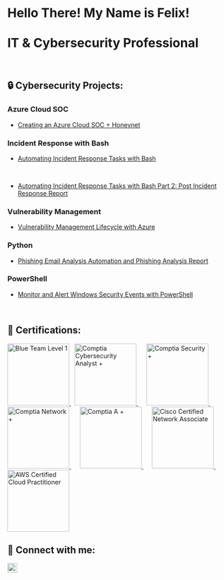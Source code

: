 <h1>Hello There! My Name is Felix! <br/><br/>IT & Cybersecurity Professional</h1>

</br>

<h2>🔒 Cybersecurity Projects:</h2>

### <b>Azure Cloud SOC</b>
  - [Creating an Azure Cloud SOC + Honeynet](https://github.com/FelixAburto/Cloud-SOC-Honeynet)

### <b>Incident Response with Bash</b>
  - [Automating Incident Response Tasks with Bash](https://github.com/Gutz2NvrGiveUp/Automating-Incident-Response-Tasks-with-Bash/tree/main)
<br />

  - [Automating Incident Response Tasks with Bash Part 2: Post Incident Response Report](https://github.com/Gutz2NvrGiveUp/Automating-Incident-Response-Tasks-with-Bash-Part-2-Post-Incident-Response-Report)
### <b>Vulnerability Management</b>
  - [Vulnerability Management Lifecycle with Azure](https://github.com/Gutz2NvrGiveUp/Vulnerability-Management-with-Azure/tree/main)
### <b>Python</b>
  - [Phishing Email Analysis Automation and Phishing Analysis Report](https://github.com/Gutz2NvrGiveUp/Phishing-Email-Analysis-Automation)
### <b>PowerShell</b>
  - [Monitor and Alert Windows Security Events with PowerShell](https://github.com/Gutz2NvrGiveUp/Monitor-and-Alert-Windows-Security-Events-with-PowerShell)

 </br>

<h2>📜 Certifications:</h2>

<a href="https://www.credly.com/badges/3a7f8a4f-e95f-400f-a05b-b7f74b0df003/public_url">
    <img src="https://images.credly.com/size/680x680/images/d7f68b5e-5282-4697-8a1e-7e6e16d7d45f/btl1certified.png" alt="Blue Team Level 1" width="140" height="140"/>
</a>&nbsp;
<a href="https://www.credly.com/badges/721c3a16-6e02-4380-82a2-ba46b01d0980/public_url">
    <img src="https://images.credly.com/size/680x680/images/5cb4b153-44d8-410c-97c6-6afba3faa4af/Comptia_CySA_2Bce.png" alt="Comptia Cybersecurity Analyst +" width="140" height="140"/>
</a>&nbsp;&nbsp;&nbsp;&nbsp;
<a href="https://www.credly.com/badges/d42fe297-9a85-4c51-923e-9660606e46ff/public_url">
    <img src="https://images.credly.com/size/680x680/images/74790a75-8451-400a-8536-92d792c5184a/CompTIA_Security_2Bce.png" alt="Comptia Security +" width="140" height="140"/>
</a>&nbsp;&nbsp;&nbsp;&nbsp;
<a href="https://www.credly.com/badges/d4697ae3-b1da-4e9d-8818-19feb39cd855/public_url">
    <img src="https://images.credly.com/size/680x680/images/e1fc05b2-959b-45a4-8d20-124b1df121fe/CompTIA_Network_2Bce.png" alt="Comptia Network +" width="140" height="140"/>
</a>&nbsp;&nbsp;&nbsp;&nbsp;
<a href="https://www.credly.com/badges/f2738ea4-5c76-47f7-9e89-0df619f9c870/public_url">
    <img src="https://images.credly.com/size/680x680/images/63482325-a0d6-4f64-ae75-f5f33922c7d0/CompTIA_A_2Bce.png" alt="Comptia A +" width="140" height="140"/>
</a>&nbsp;&nbsp;&nbsp;&nbsp;
<a href="https://www.credly.com/badges/4d30651e-d192-45f8-b08f-87b98df807ff/public_url">
    <img src="https://images.credly.com/size/680x680/images/683783d8-eaac-4c37-a14d-11bd8a36321d/ccna_600.png" alt="Cisco Certified Network Associate" width="140" height="140"/>
</a>&nbsp;&nbsp;&nbsp;&nbsp;
<a href="https://www.credly.com/badges/78dd56d5-d039-44ff-9c05-147b12dca394/public_url">
    <img src="https://images.credly.com/size/680x680/images/00634f82-b07f-4bbd-a6bb-53de397fc3a6/image.png" alt="AWS Certified Cloud Practitioner" width="140" height="140"/>
</a>




<h2> 🤳 Connect with me:</h2>

[<img align="left" alt="Felix Aburto | LinkedIn" width="22px" src="https://cdn.jsdelivr.net/npm/simple-icons@v3/icons/linkedin.svg" />][linkedin]

[linkedin]: https://www.linkedin.com/in/felix-calderon-8461b118a/

